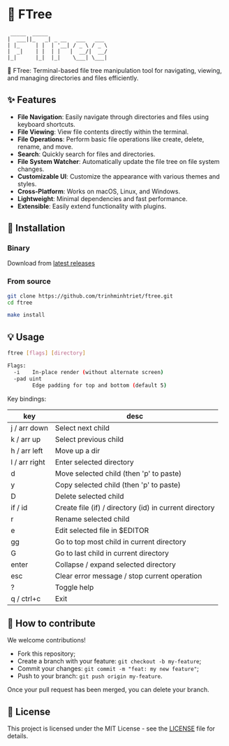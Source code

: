 # 🚀 FTree

```text
 _____  _____
|  ___||_   _| _ __   ___   ___
| |_     | |  | '__| / _ \ / _ \
|  _|    | |  | |   |  __/|  __/
|_|      |_|  |_|    \___| \___|

```

🚀 FTree: Terminal-based file tree manipulation tool for navigating, viewing, and managing directories and files efficiently.

## ✨ Features

- **File Navigation**: Easily navigate through directories and files using keyboard shortcuts.
- **File Viewing**: View file contents directly within the terminal.
- **File Operations**: Perform basic file operations like create, delete, rename, and move.
- **Search**: Quickly search for files and directories.
- **File System Watcher**: Automatically update the file tree on file system changes.
- **Customizable UI**: Customize the appearance with various themes and styles.
- **Cross-Platform**: Works on macOS, Linux, and Windows.
- **Lightweight**: Minimal dependencies and fast performance.
- **Extensible**: Easily extend functionality with plugins.

## 🚀 Installation

### Binary

Download from [latest releases ](https://github.com/trinhminhtriet/ftree/releases)

### From source

```sh
git clone https://github.com/trinhminhtriet/ftree.git
cd ftree

make install
```

## 💡 Usage

```bash
ftree [flags] [directory]

Flags:
  -i    In-place render (without alternate screen)
  -pad uint
        Edge padding for top and bottom (default 5)
```

Key bindings:

| key           | desc                                                   |
| ------------- | ------------------------------------------------------ |
| j / arr down  | Select next child                                      |
| k / arr up    | Select previous child                                  |
| h / arr left  | Move up a dir                                          |
| l / arr right | Enter selected directory                               |
| d             | Move selected child (then 'p' to paste)                |
| y             | Copy selected child (then 'p' to paste)                |
| D             | Delete selected child                                  |
| if / id       | Create file (if) / directory (id) in current directory |
| r             | Rename selected child                                  |
| e             | Edit selected file in $EDITOR                          |
| gg            | Go to top most child in current directory              |
| G             | Go to last child in current directory                  |
| enter         | Collapse / expand selected directory                   |
| esc           | Clear error message / stop current operation           |
| ?             | Toggle help                                            |
| q / ctrl+c    | Exit                                                   |

## 🤝 How to contribute

We welcome contributions!

- Fork this repository;
- Create a branch with your feature: `git checkout -b my-feature`;
- Commit your changes: `git commit -m "feat: my new feature"`;
- Push to your branch: `git push origin my-feature`.

Once your pull request has been merged, you can delete your branch.

## 📝 License

This project is licensed under the MIT License - see the [LICENSE](LICENSE) file for details.
